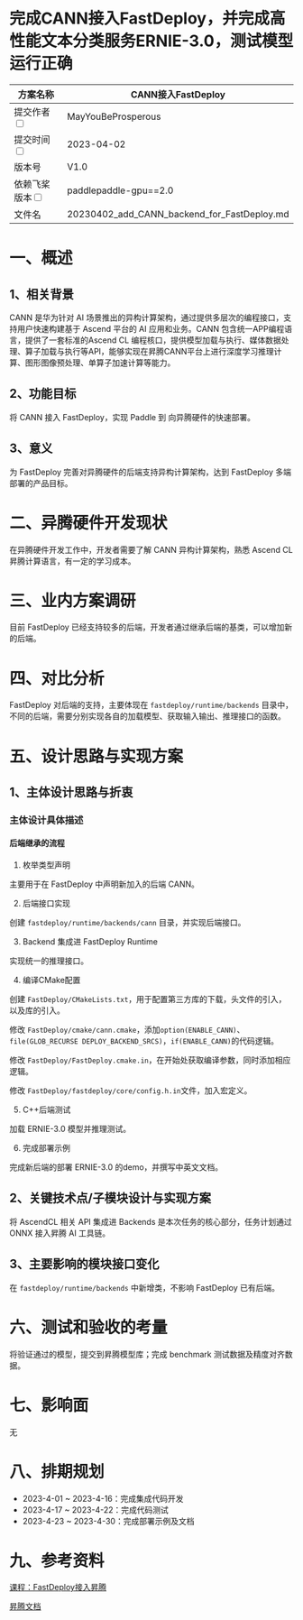 # 完成CANN接入FastDeploy，并完成高性能文本分类服务ERNIE-3.0，测试模型运行正确

| 方案名称                         |  CANN接入FastDeploy  | 
|----------------------------------------------------------|-------------------------------------------|
| 提交作者<input type="checkbox" class="rowselector hidden">   | MayYouBeProsperous                             | 
| 提交时间<input type="checkbox" class="rowselector hidden">   | 2023-04-02                              | 
| 版本号                                                      | V1.0                                      | 
| 依赖飞桨版本<input type="checkbox" class="rowselector hidden"> | paddlepaddle-gpu==2.0                     | 
| 文件名                                                      | 20230402_add_CANN_backend_for_FastDeploy.md<br> | 

# 一、概述
## 1、相关背景
CANN 是华为针对 AI 场景推出的异构计算架构，通过提供多层次的编程接口，支持用户快速构建基于 Ascend 平台的 AI 应用和业务。CANN 包含统一APP编程语言，提供了一套标准的Ascend CL 编程核口，提供模型加载与执行、媒体数据处理、算子加载与执行等API，能够实现在昇腾CANN平台上进行深度学习推理计算、图形图像预处理、单算子加速计算等能力。

## 2、功能目标
将 CANN 接入 FastDeploy，实现 Paddle 到 向异腾硬件的快速部署。

## 3、意义
为 FastDeploy 完善对异腾硬件的后端支持异构计算架构，达到 FastDeploy 多端部署的产品目标。

# 二、异腾硬件开发现状

在异腾硬件开发工作中，开发者需要了解 CANN 异构计算架构，熟悉 Ascend CL 昇腾计算语言，有一定的学习成本。

# 三、业内方案调研

目前 FastDeploy 已经支持较多的后端，开发者通过继承后端的基类，可以增加新的后端。

# 四、对比分析

FastDeploy 对后端的支持，主要体现在 `fastdeploy/runtime/backends` 目录中，不同的后端，需要分别实现各自的加载模型、获取输入输出、推理接口的函数。

# 五、设计思路与实现方案

## 1、主体设计思路与折衷

### 主体设计具体描述
#### 后端继承的流程

1. 枚举类型声明

主要用于在 FastDeploy 中声明新加入的后端 CANN。

2. 后端接口实现

创建 `fastdeploy/runtime/backends/cann` 目录，并实现后端接口。

3. Backend 集成进 FastDeploy Runtime

实现统一的推理接口。

4. 编译CMake配置

创建 `FastDeploy/CMakeLists.txt`，用于配置第三方库的下载，头文件的引入，以及库的引入。

修改 `FastDeploy/cmake/cann.cmake`，添加`option(ENABLE_CANN)`、`file(GLOB_RECURSE DEPLOY_BACKEND_SRCS)`，`if(ENABLE_CANN)`的代码逻辑。

修改 `FastDeploy/FastDeploy.cmake.in`，在开始处获取编译参数，同时添加相应逻辑。

修改 `FastDeploy/fastdeploy/core/config.h.in`文件，加入宏定义。

5. C++后端测试

加载 ERNIE-3.0 模型并推理测试。

6. 完成部署示例

完成新后端的部署 ERNIE-3.0 的demo，并撰写中英文文档。

## 2、关键技术点/子模块设计与实现方案
将 AscendCL 相关 API 集成进 Backends 是本次任务的核心部分，任务计划通过 ONNX 接入昇腾 AI 工具链。

## 3、主要影响的模块接口变化
在 `fastdeploy/runtime/backends` 中新增类，不影响 FastDeploy 已有后端。

# 六、测试和验收的考量
将验证通过的模型，提交到昇腾模型库；完成 benchmark 测试数据及精度对齐数据。

# 七、影响面
无

# 八、排期规划
* 2023-4-01 ~ 2023-4-16：完成集成代码开发
* 2023-4-17 ~ 2023-4-22：完成代码测试
* 2023-4-23 ~ 2023-4-30：完成部署示例及文档

# 九、参考资料

[课程：FastDeploy接入昇腾](https://aistudio.baidu.com/aistudio/education/lessonvideo/4132837)

[昇腾文档](https://www.hiascend.com/document)
